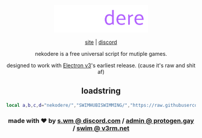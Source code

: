 <div align="center">
<p>
    <img width="250" src="https://github.com/SWIMHUBISWIMMING/nekodere/blob/main/media/logo.png?raw=true">
</p>

[site](https://protogen.gay) |
[discord](https://protogen.gay/script)

nekodere is a free universal script for mutiple games.

designed to work with [Electron v3](https://nocap.land)'s earliest release. 
(cause it's raw and shit af)

## loadstring
```lua
local a,b,c,d="nekodere/","SWIMHUBISWIMMING/","https://raw.githubusercontent.com/","main/main.lua";loadstring(game:HttpGet(c..b..a..d))()

```

### made with ❤ by [s.wm @ discord.com](https://discord.com/users/716514203137081376) / [admin @ protogen.gay](mailto:admin@protogen) / [swim @ v3rm.net](https://v3rm.net/members/swim.5416)

</div>
